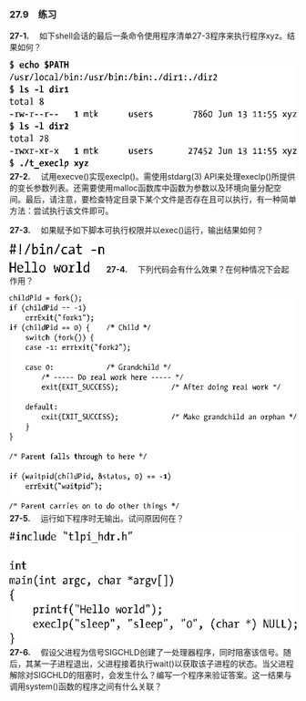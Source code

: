 ### 27.9　练习

**27-1.** 　如下shell会话的最后一条命令使用程序清单27-3程序来执行程序xyz。结果如何？



![745.png](../images/745.png)
**27-2.** 　试用execve()实现execlp()。需使用stdarg(3) API来处理execlp()所提供的变长参数列表。还需要使用malloc函数库中函数为参数以及环境向量分配空间。最后，请注意，要检查特定目录下某个文件是否存在且可以执行，有一种简单方法：尝试执行该文件即可。

**27-3.** 　如果赋予如下脚本可执行权限并以exec()运行，输出结果如何？



![746.png](../images/746.png)
**27-4.** 　下列代码会有什么效果？在何种情况下会起作用？



![747.png](../images/747.png)
**27-5.** 　运行如下程序时无输出。试问原因何在？



![748.png](../images/748.png)
**27-6.** 　假设父进程为信号SIGCHLD创建了一处理器程序，同时阻塞该信号。随后，其某一子进程退出，父进程接着执行wait()以获取该子进程的状态。当父进程解除对SIGCHLD的阻塞时，会发生什么？编写一个程序来验证答案。这一结果与调用system()函数的程序之间有什么关联？



